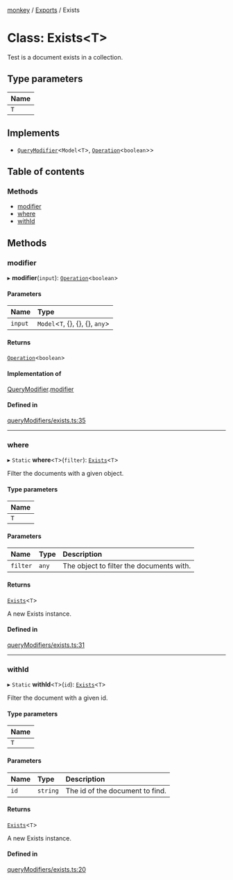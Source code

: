[monkey](../README.md) / [Exports](../modules.md) / Exists

# Class: Exists<T\>

Test is a document exists in a collection.

## Type parameters

| Name |
| :------ |
| `T` |

## Implements

- [`QueryModifier`](../interfaces/QueryModifier.md)<`Model`<`T`\>, [`Operation`](../interfaces/Operation.md)<`boolean`\>\>

## Table of contents

### Methods

- [modifier](Exists.md#modifier)
- [where](Exists.md#where)
- [withId](Exists.md#withid)

## Methods

### modifier

▸ **modifier**(`input`): [`Operation`](../interfaces/Operation.md)<`boolean`\>

#### Parameters

| Name | Type |
| :------ | :------ |
| `input` | `Model`<`T`, {}, {}, {}, `any`\> |

#### Returns

[`Operation`](../interfaces/Operation.md)<`boolean`\>

#### Implementation of

[QueryModifier](../interfaces/QueryModifier.md).[modifier](../interfaces/QueryModifier.md#modifier)

#### Defined in

[queryModifiers/exists.ts:35](https://github.com/bpisano/monkey/blob/e8932a5/src/queryModifiers/exists.ts#L35)

___

### where

▸ `Static` **where**<`T`\>(`filter`): [`Exists`](Exists.md)<`T`\>

Filter the documents with a given object.

#### Type parameters

| Name |
| :------ |
| `T` |

#### Parameters

| Name | Type | Description |
| :------ | :------ | :------ |
| `filter` | `any` | The object to filter the documents with. |

#### Returns

[`Exists`](Exists.md)<`T`\>

A new Exists instance.

#### Defined in

[queryModifiers/exists.ts:31](https://github.com/bpisano/monkey/blob/e8932a5/src/queryModifiers/exists.ts#L31)

___

### withId

▸ `Static` **withId**<`T`\>(`id`): [`Exists`](Exists.md)<`T`\>

Filter the document with a given id.

#### Type parameters

| Name |
| :------ |
| `T` |

#### Parameters

| Name | Type | Description |
| :------ | :------ | :------ |
| `id` | `string` | The id of the document to find. |

#### Returns

[`Exists`](Exists.md)<`T`\>

A new Exists instance.

#### Defined in

[queryModifiers/exists.ts:20](https://github.com/bpisano/monkey/blob/e8932a5/src/queryModifiers/exists.ts#L20)
